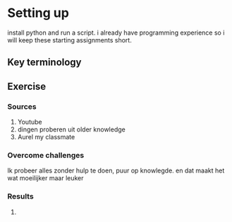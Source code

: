 # Setting up
install python and run a script.
i already have programming experience so i will keep these starting assignments short.

## Key terminology




## Exercise
### Sources
1. Youtube 
2. dingen proberen uit older knowledge
3. Aurel my classmate

### Overcome challenges
Ik probeer alles zonder hulp te doen, puur op knowlegde. en dat maakt het wat moeilijker maar leuker

### Results
1. 
